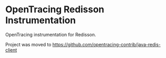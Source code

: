 # OpenTracing Redisson Instrumentation
OpenTracing instrumentation for Redisson.

Project was moved to https://github.com/opentracing-contrib/java-redis-client
